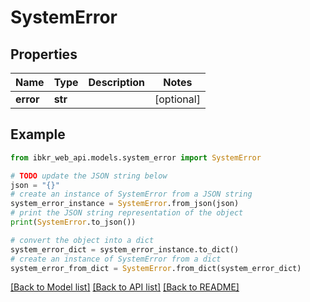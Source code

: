 # SystemError


## Properties

Name | Type | Description | Notes
------------ | ------------- | ------------- | -------------
**error** | **str** |  | [optional] 

## Example

```python
from ibkr_web_api.models.system_error import SystemError

# TODO update the JSON string below
json = "{}"
# create an instance of SystemError from a JSON string
system_error_instance = SystemError.from_json(json)
# print the JSON string representation of the object
print(SystemError.to_json())

# convert the object into a dict
system_error_dict = system_error_instance.to_dict()
# create an instance of SystemError from a dict
system_error_from_dict = SystemError.from_dict(system_error_dict)
```
[[Back to Model list]](../README.md#documentation-for-models) [[Back to API list]](../README.md#documentation-for-api-endpoints) [[Back to README]](../README.md)


